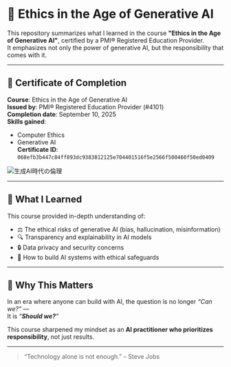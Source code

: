 # 🧭 Ethics in the Age of Generative AI

This repository summarizes what I learned in the course **"Ethics in the Age of Generative AI"**, certified by a PMI® Registered Education Provider.  
It emphasizes not only the power of generative AI, but the responsibility that comes with it.

---

## 📜 Certificate of Completion

**Course**: Ethics in the Age of Generative AI  
**Issued by**: PMI® Registered Education Provider (#4101)  
**Completion date**: September 10, 2025  
**Skills gained**:  
- Computer Ethics  
- Generative AI  
**Certificate ID**: `068efb3b447c84ff893dc9383812125e704401516f5e2566f500460f50ed0409`

![生成AI時代の倫理](https://github.com/user-attachments/assets/5cc68c94-16d1-49fa-99fa-b55c40405acb)


---

## 🧠 What I Learned

This course provided in-depth understanding of:

- ⚖️ The ethical risks of generative AI (bias, hallucination, misinformation)
- 🔍 Transparency and explainability in AI models
- 🔒 Data privacy and security concerns
- 🧭 How to build AI systems with ethical safeguards

---

## 🚀 Why This Matters

In an era where anyone can build with AI, the question is no longer _“Can we?”_ —  
It is _“**Should we?**”_

This course sharpened my mindset as an **AI practitioner who prioritizes responsibility**, not just results.

---

> “Technology alone is not enough.” – Steve Jobs
